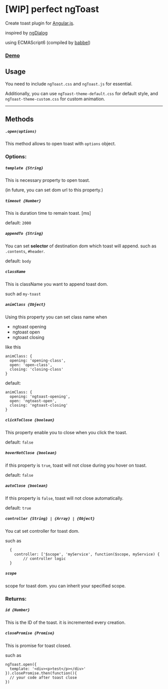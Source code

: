 # [WIP] perfect ngToast

Create toast plugin for [Angular.js](https://angularjs.org/).

inspired by [ngDialog](https://github.com/likeastore/ngDialog "ngDialog")

using ECMAScript6 (compiled by [babbel](https://github.com/babel/babel))

### [Demo](http://fusikky.github.io/perfect-ngToast)

## Usage

You need to include `ngToast.css` and `ngToast.js` for essential.

Additionally, you can use `ngToast-theme-default.css` for default style, and `ngToast-theme-custom.css` for custom animation.

---

## Methods
##### ``.open(options)``
This method allows to open toast with `options` object.

### Options:

##### ``template {String}``
This is necessary property to open toast.

(in future, you can set dom url to this property.)

##### ``timeout {Number}``
This is duration time to remain toast. [ms]

default: `2000`

##### ``appendTo {String}``

You can set **selector**  of destination dom 
which toast will append.
such as `.contents`, `#header`.

default: `body`

##### ``className``

This is className you want to append toast dom.

such ad `my-toast`

##### ``animClass {Object}``
Using this property you can set class name when

- ngtoast opening
- ngtoast open
- ngtoast closing

like this

```
animClass: {
  opening: 'opening-class',
  open: 'open-class',
  closing: 'closing-class'
}
```

default: 

```
animClass: {
  opening: 'ngtoast-opening',
  open: 'ngtoast-open',
  closing: 'ngtoast-closing'
}
```

##### ``clickToClose {boolean}``
This property enable you to close when you click the toast.

default: `false`

##### ``hoverNotClose {boolean}``
if this property is `true`, toast will not close
during you hover on toast.

default: `false`

##### ``autoClose {boolean}``
If this property is `false`, toast will not close automatically.

default: `true`

##### ``controller {String} | {Array} | {Object}``

You cat set controller for toast dom.

such as 

```
  {
    controller: ['$scope', 'myService', function($scope, myService) {
        // controller logic
  }
```

##### ``scope``

scope for toast dom. you can inherit your specified scope.

### Returns:

##### ``id {Number}``
This is the ID of the toast. it is incremented every creation.

##### ``closePromise {Promise}``
This is promise for toast closed.

such as

```
ngToast.open({
  template: '<div><p>test</p></div>'
}).closePromise.then(function(){
  // your code after toast close
})


```
